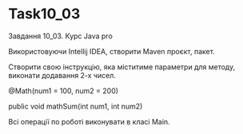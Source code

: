 # Task10_03
Завдання 10_03. Курс Java pro

Використовуючи Intellij IDEA, створити Maven проєкт, пакет.

Створити свою інструкцію, яка міститиме параметри для методу, виконати додавання 2-х чисел.

@Math(num1 = 100, num2 = 200)

public void mathSum(int num1, int num2)

Всі операції по роботі виконувати в класі Main.
